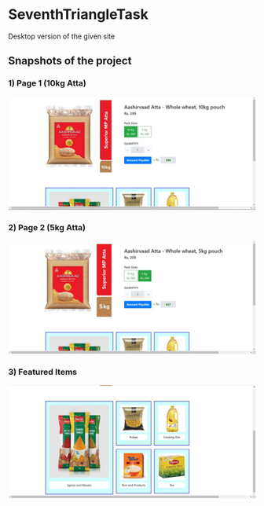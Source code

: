 # SeventhTriangleTask
Desktop version of the given site
## Snapshots of the project
### 1) Page 1 (10kg Atta)
![Page](https://github.com/kjain0073/SeventhTriangleTask/blob/master/snap1.JPG)
### 2) Page 2 (5kg Atta)
![Page 2](https://github.com/kjain0073/SeventhTriangleTask/blob/master/snap3.JPG)
### 3) Featured Items
![Featured Items](https://github.com/kjain0073/SeventhTriangleTask/blob/master/snap2.JPG)

